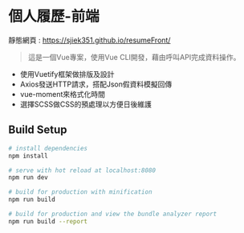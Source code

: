 # 個人履歷-前端

靜態網頁 : https://sjiek351.github.io/resumeFront/

> 這是一個Vue專案，使用Vue CLI開發，藉由呼叫API完成資料操作。

* 使用Vuetify框架做排版及設計
* Axios發送HTTP請求，搭配Json假資料模擬回傳
* vue-moment來格式化時間
* 選擇SCSS做CSS的預處理以方便日後維護

## Build Setup

``` bash
# install dependencies
npm install

# serve with hot reload at localhost:8080
npm run dev

# build for production with minification
npm run build

# build for production and view the bundle analyzer report
npm run build --report
```

